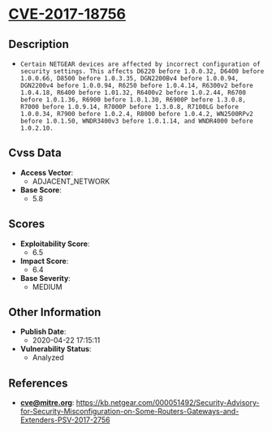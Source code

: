 
# [CVE-2017-18756](https://cve.mitre.org/cgi-bin/cvename.cgi?name=CVE-2017-18756)

## Description

- `Certain NETGEAR devices are affected by incorrect configuration of security settings. This affects D6220 before 1.0.0.32, D6400 before 1.0.0.66, D8500 before 1.0.3.35, DGN2200Bv4 before 1.0.0.94, DGN2200v4 before 1.0.0.94, R6250 before 1.0.4.14, R6300v2 before 1.0.4.18, R6400 before 1.01.32, R6400v2 before 1.0.2.44, R6700 before 1.0.1.36, R6900 before 1.0.1.30, R6900P before 1.3.0.8, R7000 before 1.0.9.14, R7000P before 1.3.0.8, R7100LG before 1.0.0.34, R7900 before 1.0.2.4, R8000 before 1.0.4.2, WN2500RPv2 before 1.0.1.50, WNDR3400v3 before 1.0.1.14, and WNDR4000 before 1.0.2.10.`

## Cvss Data

- **Access Vector**:
  - ADJACENT_NETWORK
- **Base Score**:
  - 5.8

## Scores

- **Exploitability Score**:
  - 6.5
- **Impact Score**:
  - 6.4
- **Base Severity**:
  - MEDIUM

## Other Information

- **Publish Date**:
  - 2020-04-22 17:15:11
- **Vulnerability Status**:
  - Analyzed

## References

- **cve@mitre.org**: https://kb.netgear.com/000051492/Security-Advisory-for-Security-Misconfiguration-on-Some-Routers-Gateways-and-Extenders-PSV-2017-2756

